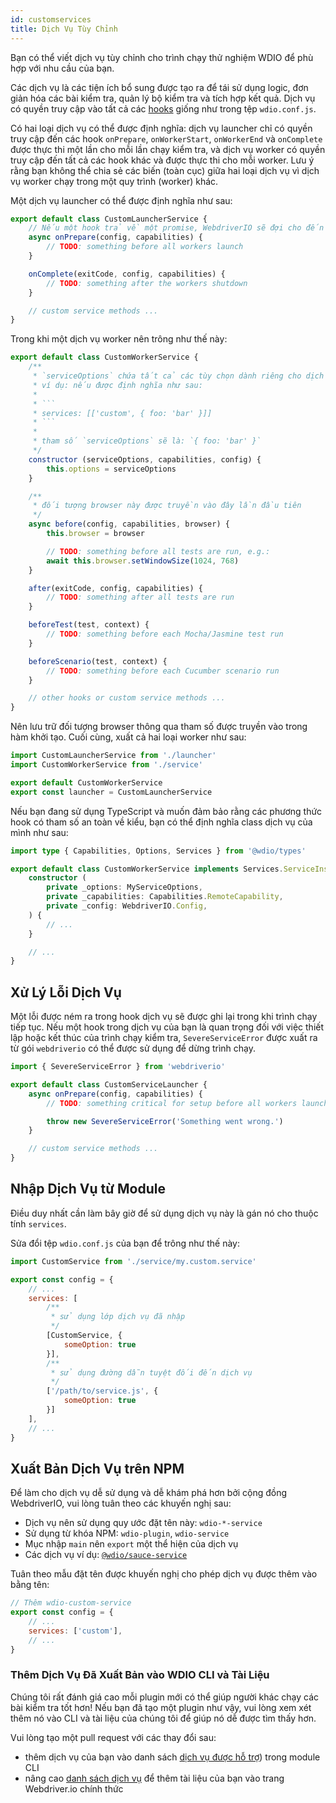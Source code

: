 ```yaml
---
id: customservices
title: Dịch Vụ Tùy Chỉnh
---
```


Bạn có thể viết dịch vụ tùy chỉnh cho trình chạy thử nghiệm WDIO để phù hợp với nhu cầu của bạn.

Các dịch vụ là các tiện ích bổ sung được tạo ra để tái sử dụng logic, đơn giản hóa các bài kiểm tra, quản lý bộ kiểm tra và tích hợp kết quả. Dịch vụ có quyền truy cập vào tất cả các [hooks](/docs/configurationfile) giống như trong tệp `wdio.conf.js`.

Có hai loại dịch vụ có thể được định nghĩa: dịch vụ launcher chỉ có quyền truy cập đến các hook `onPrepare`, `onWorkerStart`, `onWorkerEnd` và `onComplete` được thực thi một lần cho mỗi lần chạy kiểm tra, và dịch vụ worker có quyền truy cập đến tất cả các hook khác và được thực thi cho mỗi worker. Lưu ý rằng bạn không thể chia sẻ các biến (toàn cục) giữa hai loại dịch vụ vì dịch vụ worker chạy trong một quy trình (worker) khác.

Một dịch vụ launcher có thể được định nghĩa như sau:

```js
export default class CustomLauncherService {
    // Nếu một hook trả về một promise, WebdriverIO sẽ đợi cho đến khi promise đó được giải quyết để tiếp tục.
    async onPrepare(config, capabilities) {
        // TODO: something before all workers launch
    }

    onComplete(exitCode, config, capabilities) {
        // TODO: something after the workers shutdown
    }

    // custom service methods ...
}
```

Trong khi một dịch vụ worker nên trông như thế này:

```js
export default class CustomWorkerService {
    /**
     * `serviceOptions` chứa tất cả các tùy chọn dành riêng cho dịch vụ
     * ví dụ: nếu được định nghĩa như sau:
     *
     * ```
     * services: [['custom', { foo: 'bar' }]]
     * ```
     *
     * tham số `serviceOptions` sẽ là: `{ foo: 'bar' }`
     */
    constructor (serviceOptions, capabilities, config) {
        this.options = serviceOptions
    }

    /**
     * đối tượng browser này được truyền vào đây lần đầu tiên
     */
    async before(config, capabilities, browser) {
        this.browser = browser

        // TODO: something before all tests are run, e.g.:
        await this.browser.setWindowSize(1024, 768)
    }

    after(exitCode, config, capabilities) {
        // TODO: something after all tests are run
    }

    beforeTest(test, context) {
        // TODO: something before each Mocha/Jasmine test run
    }

    beforeScenario(test, context) {
        // TODO: something before each Cucumber scenario run
    }

    // other hooks or custom service methods ...
}
```

Nên lưu trữ đối tượng browser thông qua tham số được truyền vào trong hàm khởi tạo. Cuối cùng, xuất cả hai loại worker như sau:

```js
import CustomLauncherService from './launcher'
import CustomWorkerService from './service'

export default CustomWorkerService
export const launcher = CustomLauncherService
```

Nếu bạn đang sử dụng TypeScript và muốn đảm bảo rằng các phương thức hook có tham số an toàn về kiểu, bạn có thể định nghĩa class dịch vụ của mình như sau:

```ts
import type { Capabilities, Options, Services } from '@wdio/types'

export default class CustomWorkerService implements Services.ServiceInstance {
    constructor (
        private _options: MyServiceOptions,
        private _capabilities: Capabilities.RemoteCapability,
        private _config: WebdriverIO.Config,
    ) {
        // ...
    }

    // ...
}
```

## Xử Lý Lỗi Dịch Vụ

Một lỗi được ném ra trong hook dịch vụ sẽ được ghi lại trong khi trình chạy tiếp tục. Nếu một hook trong dịch vụ của bạn là quan trọng đối với việc thiết lập hoặc kết thúc của trình chạy kiểm tra, `SevereServiceError` được xuất ra từ gói `webdriverio` có thể được sử dụng để dừng trình chạy.

```js
import { SevereServiceError } from 'webdriverio'

export default class CustomServiceLauncher {
    async onPrepare(config, capabilities) {
        // TODO: something critical for setup before all workers launch

        throw new SevereServiceError('Something went wrong.')
    }

    // custom service methods ...
}
```

## Nhập Dịch Vụ từ Module

Điều duy nhất cần làm bây giờ để sử dụng dịch vụ này là gán nó cho thuộc tính `services`.

Sửa đổi tệp `wdio.conf.js` của bạn để trông như thế này:

```js
import CustomService from './service/my.custom.service'

export const config = {
    // ...
    services: [
        /**
         * sử dụng lớp dịch vụ đã nhập
         */
        [CustomService, {
            someOption: true
        }],
        /**
         * sử dụng đường dẫn tuyệt đối đến dịch vụ
         */
        ['/path/to/service.js', {
            someOption: true
        }]
    ],
    // ...
}
```

## Xuất Bản Dịch Vụ trên NPM

Để làm cho dịch vụ dễ sử dụng và dễ khám phá hơn bởi cộng đồng WebdriverIO, vui lòng tuân theo các khuyến nghị sau:

* Dịch vụ nên sử dụng quy ước đặt tên này: `wdio-*-service`
* Sử dụng từ khóa NPM: `wdio-plugin`, `wdio-service`
* Mục nhập `main` nên `export` một thể hiện của dịch vụ
* Các dịch vụ ví dụ: [`@wdio/sauce-service`](https://github.com/webdriverio/webdriverio/tree/main/packages/wdio-sauce-service)

Tuân theo mẫu đặt tên được khuyến nghị cho phép dịch vụ được thêm vào bằng tên:

```js
// Thêm wdio-custom-service
export const config = {
    // ...
    services: ['custom'],
    // ...
}
```

### Thêm Dịch Vụ Đã Xuất Bản vào WDIO CLI và Tài Liệu

Chúng tôi rất đánh giá cao mỗi plugin mới có thể giúp người khác chạy các bài kiểm tra tốt hơn! Nếu bạn đã tạo một plugin như vậy, vui lòng xem xét thêm nó vào CLI và tài liệu của chúng tôi để giúp nó dễ được tìm thấy hơn.

Vui lòng tạo một pull request với các thay đổi sau:

- thêm dịch vụ của bạn vào danh sách [dịch vụ được hỗ trợ](https://github.com/webdriverio/webdriverio/blob/main/packages/wdio-cli/src/constants.ts#L92-L128)) trong module CLI
- nâng cao [danh sách dịch vụ](https://github.com/webdriverio/webdriverio/blob/main/scripts/docs-generation/3rd-party/services.json) để thêm tài liệu của bạn vào trang Webdriver.io chính thức